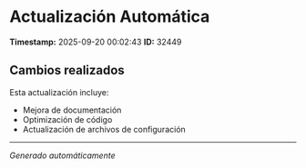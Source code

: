 # Actualización Automática

**Timestamp:** 2025-09-20 00:02:43
**ID:** 32449

## Cambios realizados

Esta actualización incluye:
- Mejora de documentación
- Optimización de código
- Actualización de archivos de configuración

---
*Generado automáticamente*
